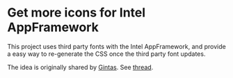 # Get more icons for Intel AppFramework

This project uses third party fonts with the Intel AppFramework, and provide a easy way to re-generate the CSS once the third party font updates.

The idea is originally shared by [Gintas](https://forums.html5dev-software.intel.com/memberlist.php?mode=viewprofile&u=3018). See [thread](https://forums.html5dev-software.intel.com/viewtopic.php?f=26&t=4613).
